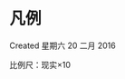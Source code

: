 <!-- Content-Type: text/x-zim-wiki
Wiki-Format: zim 0.4
Creation-Date: 2016-02-20T23:06:39+08:00 -->

# 凡例
Created 星期六 20 二月 2016

比例尺：现实×10
